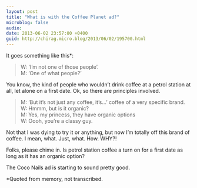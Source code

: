```yaml
---
layout: post
title: "What is with the Coffee Planet ad?"
microblog: false
audio: 
date: 2013-06-02 23:57:00 +0400
guid: http://chirag.micro.blog/2013/06/02/195700.html
---
```

<p>It goes something like this*:</p>
<blockquote>W: ‘I’m not one of those people’.<br>M: ‘One of what people?’</blockquote>
<p>You know, the kind of people who wouldn’t drink coffee at a petrol station at all, let alone on a first date. Ok, so there are principles involved.</p>
<blockquote>M: ‘But it’s not just any coffee, it’s…’ coffee of a very specific brand.<br>W: Hmmm, but is it organic?<br>M: Yes, my princess, they have organic options<br>W: Oooh, you’re a classy guy.</blockquote>
<p>Not that I was dying to try it or anything, but now I’m totally off this brand of coffee. I mean, what. Just, what. How. WHY?!</p>
<p>Folks, please chime in. Is petrol station coffee a turn on for a first date as long as it has an organic option?</p>
<p>The Coco Nails ad is starting to sound pretty good.</p>
<p>*Quoted from memory, not transcribed.</p>
